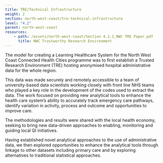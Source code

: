```yaml
---
title: TRE/Technical Infrastructure
weight: 2
section: north-west-coast/tre-technical-infrastructure
level: "4.2"
parent: north-west-coast
resources: 
    - path: /assets/north-west-coast/Section 4.2.1_NWC TRE Paper.pdf
      title: NWC Trustworthy Research Environment 
---
```


The model for creating a Learning Healthcare System for the North West Coast Connected Health Cities programme was to first establish a Trusted Research Environment (TRE) hosting anonymised hospital administrative data for the whole region.  

This data was made securely and remotely accessible to a team of university-based data scientists working closely with front line NHS teams who played a key role in the development of the codes used to extract the data. 
The work focused on providing new analytical tools to enhance the health care system’s ability to accurately track emergency care pathways, identify variation in activity, process and outcome and opportunities to improve care.   

The methodologies and results were shared with the local health economy, seeking to bring new data-driven approaches to enabling, monitoring and guiding local QI initiatives.

Having established novel analytical approaches to the use of administrative data, we then explored opportunities to enhance the analytical tools through linkage to other datasets including primary care and by exploring alternatives to traditional statistical approaches.
